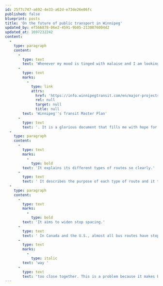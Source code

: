 ```yaml
---
id: 25f7c747-a692-4e33-a62d-e73de26e06fc
published: false
blueprint: posts
title: 'On the future of public transport in Winnipeg'
updated_by: ef566878-06e2-4591-9b05-2130076004d2
updated_at: 1697232242
content:
  -
    type: paragraph
    content:
      -
        type: text
        text: 'Whenever my mood is tinged with malaise and I am looking for a spark of joy, I look at '
      -
        type: text
        marks:
          -
            type: link
            attrs:
              href: 'https://info.winnipegtransit.com/en/major-projects/transit-master-plan/#tab-faqs'
              rel: null
              target: null
              title: null
        text: 'Winnipeg''s Transit Master Plan'
      -
        type: text
        text: '. It is a glorious document that fills me with hope for the future of public transit in that fair city of my youth. Here are a few things that especially impress me about the plan:'
  -
    type: paragraph
    content:
      -
        type: text
        marks:
          -
            type: bold
        text: 'It explains its different types of routes so clearly.'
      -
        type: text
        text: ' It describes the purpose of each type of route and it tells you what attributes each has that orient it toward that purpose. Every city has multiple types of route – for example, Ottawa, where I currently live, has "frequent", "local", "rapid", and "connector" routes. But Ottawa''s marketing materials don''t make it clear whether, for instance, the "rapid" routes run just as frequently as the "frequent" routes. Winnipeg''s transit plan, however, clearly states each route type''s purpose, frequency, stop spacing – almost everything you need to know about what kind of service a route provides. Speaking of which …'
  -
    type: paragraph
    content:
      -
        type: text
        marks:
          -
            type: bold
        text: 'It aims to widen stop spacing.'
      -
        type: text
        text: ' In Canada and the U.S., almost all bus routes have stops about 200 metres apart (which is usually one or two city blocks). That''s '
      -
        type: text
        marks:
          -
            type: italic
        text: 'way '
      -
        type: text
        text: 'too close together. This is a problem because it makes buses slower than they should be. If buses were faster, they would compete better with cars as a transportation option and they would be somewhat cheaper to operate; increasing the space between stops (usually called "stop consolidation") is known to speed buses up and so helps achieve these goals. Winnipeg''s transit plan specifies the stop spacing for each type of route'
---
```

